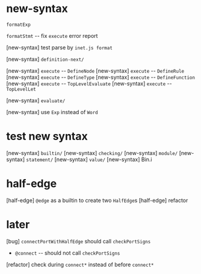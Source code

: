 # new-syntax

`formatExp`

`formatStmt` -- fix `execute` error report

[new-syntax] test parse by `inet.js format`

[new-syntax] `definition-next/`

[new-syntax] `execute` -- `DefineNode`
[new-syntax] `execute` -- `DefineRule`
[new-syntax] `execute` -- `DefineType`
[new-syntax] `execute` -- `DefineFunction`
[new-syntax] `execute` -- `TopLevelEvaluate`
[new-syntax] `execute` -- `TopLevelLet`

[new-syntax] `evaluate/`

[new-syntax] use `Exp` instead of `Word`

# test new syntax

[new-syntax] `builtin/`
[new-syntax] `checking/`
[new-syntax] `module/`
[new-syntax] `statement/`
[new-syntax] `value/`
[new-syntax] Bin.i

# half-edge

[half-edge] `@edge` as a builtin to create two `HalfEdge`s
[half-edge] refactor

# later

[bug] `connectPortWithHalfEdge` should call `checkPortSigns`

- `@connect` -- should not call `checkPortSigns`

[refactor] check during `connect*` instead of before `connect*`
